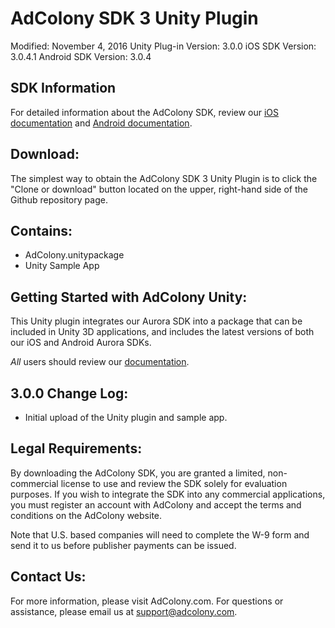 AdColony SDK 3 Unity Plugin
============================================
Modified: November 4, 2016
Unity Plug-in Version: 3.0.0
iOS SDK Version: 3.0.4.1
Android SDK Version: 3.0.4

SDK Information
---------------------------------------
For detailed information about the AdColony SDK, review our [iOS documentation](https://github.com/AdColony/AdColony-iOS-SDK-3/wiki) and [Android documentation](https://github.com/AdColony/AdColony-Android-SDK-3/wiki).

Download:
---------------------------------------
The simplest way to obtain the AdColony SDK 3 Unity Plugin is to click the "Clone or download" button located on the upper, right-hand side of the Github repository page.

Contains:
---------------------------------------
* AdColony.unitypackage
* Unity Sample App

Getting Started with AdColony Unity:
---------------------------------------
This Unity plugin integrates our Aurora SDK into a package that can be included in Unity 3D applications, and includes the latest versions of both our iOS and Android Aurora SDKs.

*All* users should review our [documentation](https://github.com/AdColony/AdColony-Unity-SDK-3/wiki).

3.0.0 Change Log:
----------------------------------
* Initial upload of the Unity plugin and sample app.

Legal Requirements:
----------------------------------
By downloading the AdColony SDK, you are granted a limited, non-commercial license to use and review the SDK solely for evaluation purposes.  If you wish to integrate the SDK into any commercial applications, you must register an account with AdColony and accept the terms and conditions on the AdColony website.

Note that U.S. based companies will need to complete the W-9 form and send it to us before publisher payments can be issued.


Contact Us:
----------------------------------
For more information, please visit AdColony.com. For questions or assistance, please email us at support@adcolony.com.

